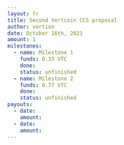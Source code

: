 ```yaml
---
layout: fr
title: Second Vertcoin CCS proposal
author: vertion
date: October 16th, 2021
amount: 1
milestones:
  - name: Milestone 1
    funds: 0.33 VTC
    done:
    status: unfinished
  - name: Milestone 2
    funds: 0.77 VTC
    done:
    status: unfinished
payouts:
  - date:
    amount:
  - date:
    amount:
---
```

